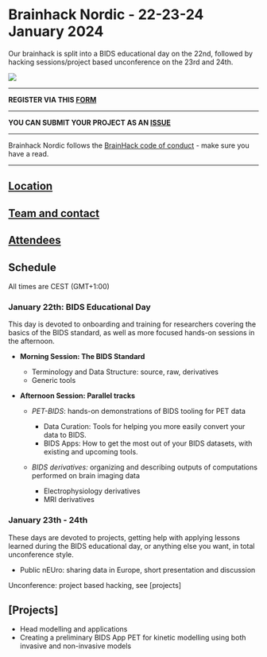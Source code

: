 # Brainhack Nordic - 22-23-24 January 2024

Our brainhack is split into a BIDS educational day on the 22nd, followed by hacking sessions/project based unconference on the 23rd and 24th. 

<img src="https://github.com/openneuropet/outreach/blob/main/Brainhack-Nordic2021/braindk_small.png">

----------------------------------------------------------------------------------------------------
   **REGISTER VIA THIS [FORM](https://forms.gle/orGjjeJSNXYpcHAK7)**

----------------------------------------------------------------------------------------------------
   **YOU CAN SUBMIT YOUR PROJECT AS AN [ISSUE](https://github.com/openneuropet/outreach/issues/new/choose)**  

----------------------------------------------------------------------------------------------------    
Brainhack Nordic follows the [BrainHack code of conduct](https://github.com/openneuropet/outreach/blob/main/Brainhack-Nordic2021/code_of_conduct.md) - make sure you have a read.  

----------------------------------------------------------------------------------------------------  
## [Location](https://github.com/openneuropet/outreach/blob/main/Brainhack-Nordic2022/location.md)

## [Team and contact](https://github.com/openneuropet/outreach/blob/main/Brainhack-Nordic2022/team.md)

## [Attendees](https://github.com/openneuropet/outreach/blob/main/Brainhack-Nordic2022/attendees.md)

## Schedule

All times are CEST (GMT+1:00)

### January 22th: BIDS Educational Day

This day is devoted to onboarding and training for researchers covering the basics of the BIDS standard, as well as more focused hands-on sessions in the afternoon. 

- **Morning Session: The BIDS Standard**
   - Terminology and Data Structure: source, raw, derivatives
   - Generic tools

- **Afternoon Session: Parallel tracks**
   - *PET-BIDS*: hands-on demonstrations of BIDS tooling for PET data
      - Data Curation: Tools for helping you more easily convert your data to BIDS.
      - BIDS Apps: How to get the most out of your BIDS datasets, with existing and upcoming tools.

   - *BIDS derivatives:* organizing and describing outputs of computations performed on brain imaging data
      - Electrophysiology derivatives
      - MRI derivatives


### January 23th - 24th

These days are devoted to projects, getting help with applying lessons learned during the BIDS educational day, or anything else you want, in total unconference style. 

- Public nEUro: sharing data in Europe, short presentation and discussion

Unconference: project based hacking, see [projects]

## [Projects]
- Head modelling and applications
- Creating a preliminary BIDS App PET for kinetic modelling using both invasive and non-invasive models